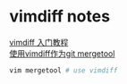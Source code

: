 # vimdiff notes

[vimdiff 入门教程](https://www.jianshu.com/p/5e359ac7d609)  
[使用vimdiff作为git mergetool](https://www.dazhuanlan.com/2019/12/04/5de7cbeb6d522/)


```bash
vim mergetool # use vimdiff

```